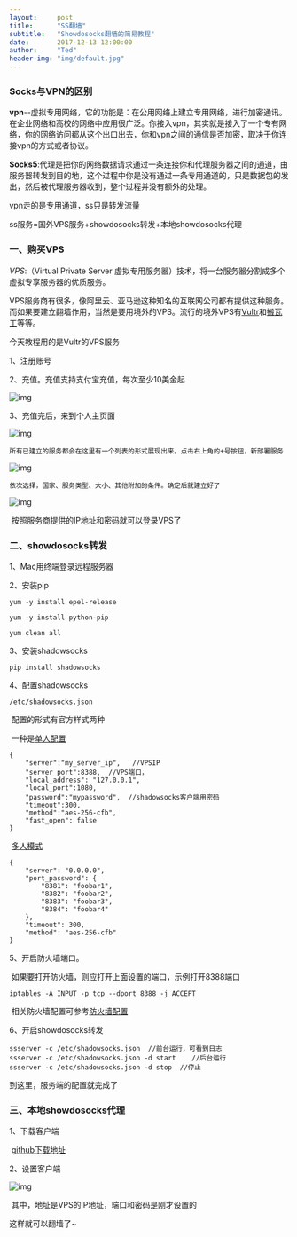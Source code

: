 ```yaml
---
layout:     post
title:      "SS翻墙"
subtitle:   "Showdosocks翻墙的简易教程"
date:       2017-12-13 12:00:00
author:     "Ted"
header-img: "img/default.jpg"
---
```


### Socks与VPN的区别

**vpn**--虚拟专用网络，它的功能是：在公用网络上建立专用网络，进行加密通讯。在企业网络和高校的网络中应用很广泛。你接入vpn，其实就是接入了一个专有网络，你的网络访问都从这个出口出去，你和vpn之间的通信是否加密，取决于你连接vpn的方式或者协议。

**Socks5**:代理是把你的网络数据请求通过一条连接你和代理服务器之间的通道，由服务器转发到目的地，这个过程中你是没有通过一条专用通道的，只是数据包的发出，然后被代理服务器收到，整个过程并没有额外的处理。

vpn走的是专用通道，ss只是转发流量

ss服务=国外VPS服务+showdosocks转发+本地showdosocks代理

### 一、购买VPS

*VPS*:（Virtual Private Server 虚拟专用服务器）技术，将一台服务器分割成多个虚拟专享服务器的优质服务。

VPS服务商有很多，像阿里云、亚马逊这种知名的互联网公司都有提供这种服务。而如果要建立翻墙作用，当然是要用境外的VPS。流行的境外VPS有[Vultr](https://www.vultr.com/)和[搬瓦工](https://www.bwh1.net/)等等。

今天教程用的是Vultr的VPS服务

1、注册账号

2、充值。充值支持支付宝充值，每次至少10美金起

![img](/img/Simple_2/07.png)

3、充值完后，来到个人主页面

![img](/img/Simple_2/08.png)

 	所有已建立的服务都会在这里有一个列表的形式展现出来。点击右上角的+号按钮，新部署服务

![img](/img/Simple_2/09.png)

  	依次选择，国家、服务类型、大小、其他附加的条件。确定后就建立好了

![img](/img/Simple_2/10.png)

​	按照服务商提供的IP地址和密码就可以登录VPS了

### 二、showdosocks转发

1、Mac用终端登录远程服务器

2、安装pip

```
yum -y install epel-release
```

```
yum -y install python-pip
```

```
yum clean all
```

3、安装shadowsocks

```
pip install shadowsocks
```

4、配置shadowsocks

```
/etc/shadowsocks.json
```

​	配置的形式有官方样式两种

​	一种是[单人配置](https://github.com/shadowsocks/shadowsocks/wiki/Configuration-via-Config-File)

```
{
    "server":"my_server_ip",   //VPSIP
    "server_port":8388,  //VPS端口，
    "local_address": "127.0.0.1",
    "local_port":1080,
    "password":"mypassword",  //shadowsocks客户端用密码
    "timeout":300,
    "method":"aes-256-cfb",
    "fast_open": false
}
```

​	[多人模式](https://github.com/shadowsocks/shadowsocks/wiki/Configure-Multiple-Users)

```
{
    "server": "0.0.0.0",
    "port_password": {
        "8381": "foobar1",
        "8382": "foobar2",
        "8383": "foobar3",
        "8384": "foobar4"
    },
    "timeout": 300,
    "method": "aes-256-cfb"
}
```

5、开启防火墙端口。

​     如果要打开防火墙，则应打开上面设置的端口，示例打开8388端口

```
iptables -A INPUT -p tcp --dport 8388 -j ACCEPT 
```

​	相关防火墙配置可参考[防火墙配置](http://blog.csdn.net/u011846257/article/details/54707864)

6、开启showdosocks转发

```
ssserver -c /etc/shadowsocks.json  //前台运行，可看到日志
ssserver -c /etc/shadowsocks.json -d start    //后台运行
ssserver -c /etc/shadowsocks.json -d stop  //停止
```

到这里，服务端的配置就完成了

### 三、本地showdosocks代理

1、下载客户端

​	[github下载地址](https://github.com/shadowsocks?utf8=%E2%9C%93&q=&type=&language=)

2、设置客户端

![img](/img/Simple_2/11.png)

​      其中，地址是VPS的IP地址，端口和密码是刚才设置的

这样就可以翻墙了~

